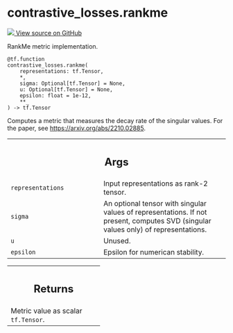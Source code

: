 # contrastive_losses.rankme

<!-- Insert buttons and diff -->

<a target="_blank" href="https://github.com/tensorflow/gnn/tree/master/tensorflow_gnn/models/contrastive_losses/metrics.py#L127-L156">
<img src="https://www.tensorflow.org/images/GitHub-Mark-32px.png" /> View source
on GitHub </a>

RankMe metric implementation.

<pre class="devsite-click-to-copy prettyprint lang-py tfo-signature-link">
<code>@tf.function</code>
<code>contrastive_losses.rankme(
    representations: tf.Tensor,
    *,
    sigma: Optional[tf.Tensor] = None,
    u: Optional[tf.Tensor] = None,
    epsilon: float = 1e-12,
    **_
) -> tf.Tensor
</code></pre>

<!-- Placeholder for "Used in" -->

Computes a metric that measures the decay rate of the singular values. For the
paper, see https://arxiv.org/abs/2210.02885.

<!-- Tabular view -->

 <table class="responsive fixed orange">
<colgroup><col width="214px"><col></colgroup>
<tr><th colspan="2"><h2 class="add-link">Args</h2></th></tr>

<tr>
<td>
<code>representations</code><a id="representations"></a>
</td>
<td>
Input representations as rank-2 tensor.
</td>
</tr><tr>
<td>
<code>sigma</code><a id="sigma"></a>
</td>
<td>
An optional tensor with singular values of representations. If not
present, computes SVD (singular values only) of representations.
</td>
</tr><tr>
<td>
<code>u</code><a id="u"></a>
</td>
<td>
Unused.
</td>
</tr><tr>
<td>
<code>epsilon</code><a id="epsilon"></a>
</td>
<td>
Epsilon for numerican stability.
</td>
</tr>
</table>

<!-- Tabular view -->

 <table class="responsive fixed orange">
<colgroup><col width="214px"><col></colgroup>
<tr><th colspan="2"><h2 class="add-link">Returns</h2></th></tr>
<tr class="alt">
<td colspan="2">
Metric value as scalar <code>tf.Tensor</code>.
</td>
</tr>

</table>
